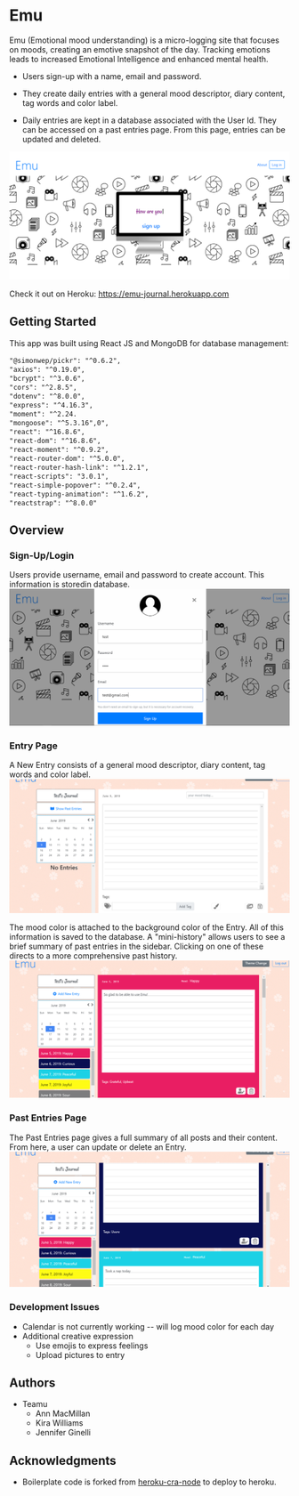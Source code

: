 # Emu

Emu (Emotional mood understanding) is a micro-logging site that focuses on moods, creating an emotive snapshot of the day. Tracking emotions leads to increased Emotional Intelligence and enhanced mental health.  

* Users sign-up with a name, email and password.

* They create daily entries with a general mood descriptor, diary content, tag words and color label.

* Daily entries are kept in a database associated with the User Id. They can be accessed on a past entries page. From this page, entries can be updated and deleted.

![](login.png)

Check it out on Heroku: https://emu-journal.herokuapp.com

## Getting Started

This app was built using React JS and MongoDB for database management:

    "@simonwep/pickr": "^0.6.2",
    "axios": "^0.19.0",
    "bcrypt": "^3.0.6",
    "cors": "^2.8.5",
    "dotenv": "^8.0.0",
    "express": "^4.16.3",
    "moment": "^2.24.    
    "mongoose": "^5.3.16",0",
    "react": "^16.8.6",
    "react-dom": "^16.8.6",
    "react-moment": "^0.9.2",
    "react-router-dom": "^5.0.0",
    "react-router-hash-link": "^1.2.1",
    "react-scripts": "3.0.1",
    "react-simple-popover": "^0.2.4",
    "react-typing-animation": "^1.6.2",
    "reactstrap": "^8.0.0"

## Overview

### Sign-Up/Login

Users provide username, email and password to create account. This information is storedin database.
![](signup.png)

### Entry Page

A New Entry consists of a general mood descriptor, diary content, tag words and color label.
![](newentry.png)

The mood color is attached to the background color of the Entry. All of this information is saved to the database. A "mini-history" allows users to see a brief summary of past entries in the sidebar. Clicking on one of these directs to a more comprehensive past history.
![](savenetrty3.png)

### Past Entries Page

The Past Entries page gives a full summary of all posts and their content. From here, a user can update or delete an Entry.
![](pastentry.png)

### Development Issues
  * Calendar is not currently working -- will log mood color for each day
  * Additional creative expression
    - Use emojis to express feelings
    - Upload pictures to entry

## Authors
  * Teamu
    - Ann MacMillan
    - Kira Williams
    - Jennifer Ginelli

## Acknowledgments
   * Boilerplate code is forked from [heroku-cra-node](https://github.com/mars/heroku-cra-node) to deploy to heroku.
